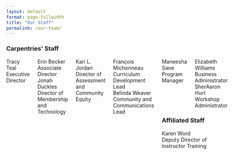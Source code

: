 ```yaml
---
layout: default
format: page-fullwidth
title: "Our Staff"
permalink: /our-team/
---
```


<h3>Carpentries' Staff</h3>

<div class="row">
  <div class="small-2 large-4 columns">Tracy Teal<br>Executive Director<div>
   <div class="small-4 large-4 columns">Erin Becker<br>Associate Director</div>
  <div class="small-6 large-4 columns">Jonah Duckles<br>Director of Membership and Technology</div>
  </div>
  
 <div class="row">

   <div class="small-2 large-4 columns">Kari L. Jordan<br>Director of Assessment and Community Equity<div>
   <div class="small-4 large-4 columns">François Michonneau<br>Curriculum Development Lead</div>
  <div class="small-6 large-4 columns">Belinda Weaver<br>Community and Communications Lead</div>
  </div>
 
  <div class="row">

   <div class="small-2 large-4 columns">Maneesha Sane<br>Program Manager<div>
   <div class="small-4 large-4 columns">Elizabeth Williams<br>Business Administrator</div>
  <div class="small-6 large-4 columns">SherAaron Hurt<br>Workshop Administrator</div>
  </div>
 
</div>
 
 <h3>Affiliated Staff</h3>
 
  <div class="row">

   <div class="small-2 large-4 columns">Karen Word<br>
Deputy Director of Instructor Training<div>

  </div>
</div>
